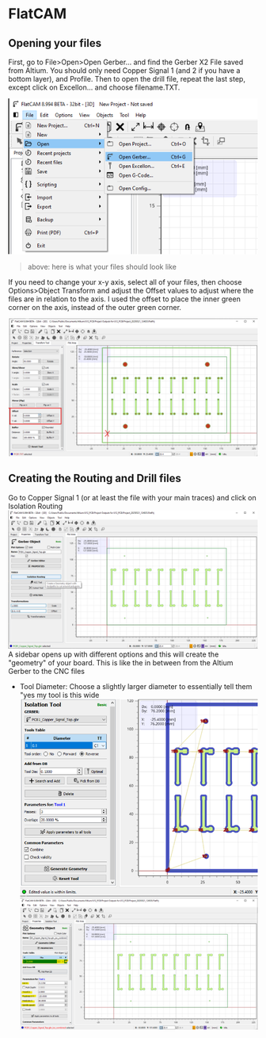 # FlatCAM

## Opening your files
First, go to File>Open>Open Gerber... and find the Gerber X2 File saved from Altium. You should only need Copper Signal 1 (and 2 if you have a bottom layer), and Profile. Then to open the drill file, repeat the last step, except click on Excellon... and choose filename.TXT. 

[<img src= "./pics/gerber.png">]()
> above: here is what your files should look like

If you need to change your x-y axis, select all of your files, then choose Options>Object Transform and adjust the Offset values to adjust where the files are in relation to the axis. I used the offset to place the inner green corner on the axis, instead of the outer green corner. 

[<img src= "./pics/offset.png">]()

## Creating the Routing and Drill files
Go to Copper Signal 1 (or at least the file with your main traces) and click on Isolation Routing
[<img src= "./pics/step1.png">]()
A sidebar opens up with different options and this will create the "geometry" of your board. This is like the in between from the Altium Gerber to the CNC files
* Tool Diameter: Choose a slightly larger diameter to essentially tell them "yes my tool is this wide
[<img src= "./pics/oopsstep1.png">]()
[<img src= "./pics/step2.png">]()








